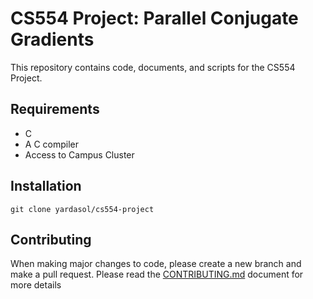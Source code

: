 # CS554 Project: Parallel Conjugate Gradients
This repository contains code, documents, and scripts for the CS554 Project.

## Requirements
- C
- A C compiler
- Access to Campus Cluster

## Installation
```
git clone yardasol/cs554-project
```

## Contributing
When making major changes to code, please create a new branch and make a pull request.
Please read the [CONTRIBUTING.md](https://github.com/yardasol/cs554-project/blob/main/CONTRIBUTING.md) document for more details

